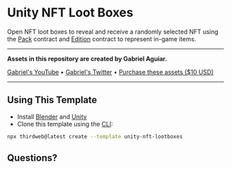 # Unity NFT Loot Boxes

Open NFT loot boxes to reveal and receive a randomly selected NFT using the [Pack](https://portal.thirdweb.com/pre-built-contracts/pack) contract and [Edition](https://portal.thirdweb.com/pre-built-contracts/edition) contract to represent in-game items.

---

<p align="center">

**Assets in this repository are created by Gabriel Aguiar.**

<a href="https://www.youtube.com/watch?v=CKtazkqsGRA">Gabriel's YouTube</a> •
<a href="https://twitter.com/GabrielAguiarFX">Gabriel's Twitter</a> •
<a href="https://www.gabrielaguiarprod.com/product-page/unity-vfx-loot-box-project">Purchase these assets ($10 USD)</a>

</p>

---

## Using This Template

- Install [Blender](https://www.blender.org/download/) and [Unity](https://unity3d.com/get-unity/download)
- Clone this template using the [CLI](https://portal.thirdweb.com/cli):

```bash
npx thirdweb@latest create --template unity-nft-lootboxes
```

## Questions?
